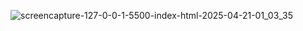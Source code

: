 
![screencapture-127-0-0-1-5500-index-html-2025-04-21-01_03_35](https://github.com/user-attachments/assets/77fa45e4-0143-473c-9f2a-1d3f0d45783c)
